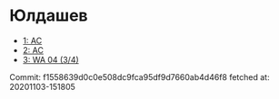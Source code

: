 # Юлдашев
- [1: AC](1.md)
- [2: AC](2.md)
- [3: WA 04 (3/4)](3.md)

Commit: f1558639d0c0e508dc9fca95df9d7660ab4d46f8
 fetched at: 20201103-151805
